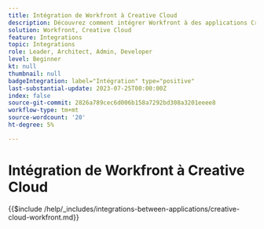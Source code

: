 ```yaml
---
title: Intégration de Workfront à Creative Cloud
description: Découvrez comment intégrer Workfront à des applications Creative Cloud.
solution: Workfront, Creative Cloud
feature: Integrations
topic: Integrations
role: Leader, Architect, Admin, Developer
level: Beginner
kt: null
thumbnail: null
badgeIntegration: label="Intégration" type="positive"
last-substantial-update: 2023-07-25T00:00:00Z
index: false
source-git-commit: 2826a789cec6d006b158a7292bd308a3201eeee8
workflow-type: tm+mt
source-wordcount: '20'
ht-degree: 5%

---
```



# Intégration de Workfront à Creative Cloud

{{$include /help/_includes/integrations-between-applications/creative-cloud-workfront.md}}
